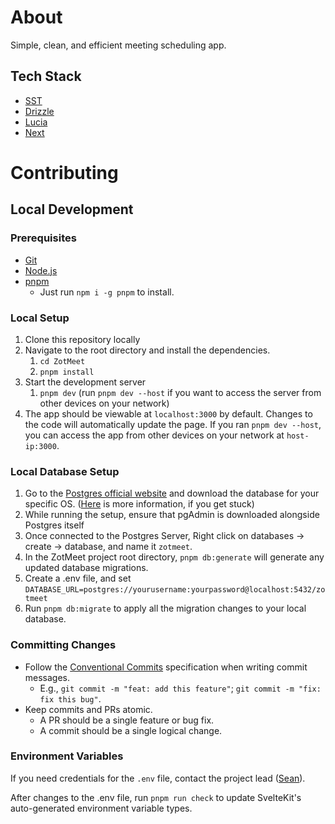 # About

Simple, clean, and efficient meeting scheduling app.

## Tech Stack

- [SST](https://sst.dev)
- [Drizzle](https://orm.drizzle.team/)
- [Lucia](https://lucia-auth.com)
- [Next](https://nextjs.org/)

# Contributing

## Local Development

### Prerequisites

- [Git](https://git-scm.com/downloads)
- [Node.js](https://nodejs.org/en/)
- [pnpm](https://pnpm.io)
  - Just run `npm i -g pnpm` to install.

### Local Setup

1. Clone this repository locally
2. Navigate to the root directory and install the dependencies.
   1. `cd ZotMeet`
   2. `pnpm install`
3. Start the development server
   1. `pnpm dev` (run `pnpm dev --host` if you want to access the server from other devices on your network)
4. The app should be viewable at `localhost:3000` by default. Changes to the code will automatically update the page. If you ran `pnpm dev --host`, you can access the app from other devices on your network at `host-ip:3000`.

### Local Database Setup

1. Go to the [Postgres official website](https://www.postgresql.org/download/) and download the database for your specific OS. \([Here](https://www.postgresql.org/docs/16/tutorial-start.html) is more information, if you get stuck)
2. While running the setup, ensure that pgAdmin is downloaded alongside Postgres itself
3. Once connected to the Postgres Server, Right click on databases -> create -> database, and name it `zotmeet`.
4. In the ZotMeet project root directory, `pnpm db:generate` will generate any updated database migrations.
5. Create a .env file, and set `DATABASE_URL=postgres://yourusername:yourpassword@localhost:5432/zotmeet`
6. Run `pnpm db:migrate` to apply all the migration changes to your local database.

### Committing Changes

- Follow the [Conventional Commits](https://www.conventionalcommits.org/en/v1.0.0/#summary) specification when writing commit messages.
  - E.g., `git commit -m "feat: add this feature"`; `git commit -m "fix: fix this bug"`.
- Keep commits and PRs atomic.
  - A PR should be a single feature or bug fix.
  - A commit should be a single logical change.

### Environment Variables

If you need credentials for the `.env` file, contact the project lead ([Sean](https://github.com/seancfong/)).

After changes to the .env file, run `pnpm run check` to update SvelteKit's auto-generated environment variable types.
